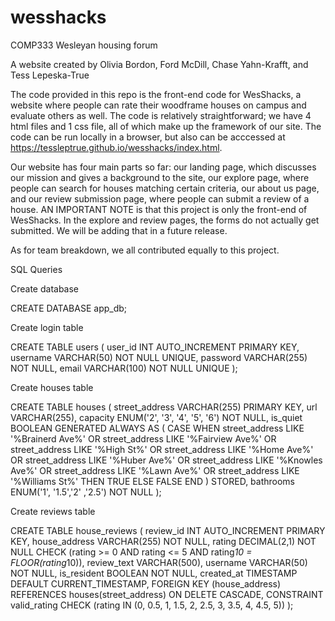 # wesshacks
COMP333 Wesleyan housing forum

A website created by Olivia Bordon, Ford McDill, Chase Yahn-Krafft, and Tess Lepeska-True

The code provided in this repo is the front-end code for WesShacks, a website where people can rate their woodframe houses on campus and evaluate others as well. The code is relatively straightforward; we have 4 html files and 1 css file, all of which make up the framework of our site. The code can be run locally in a browser, but also can be acccessed at https://tessleptrue.github.io/wesshacks/index.html.

Our website has four main parts so far: our landing page, which discusses our mission and gives a background to the site, our explore page, where people can search for houses matching certain criteria, our about us page, and our review submission page, where people can submit a review of a house. AN IMPORTANT NOTE is that this project is only the front-end of WesShacks. In the explore and review pages, the forms do not actually get submitted. We will be adding that in a future release.

As for team breakdown, we all contributed equally to this project.

SQL Queries

Create database

CREATE DATABASE app_db;

Create login table

CREATE TABLE users (
    user_id INT AUTO_INCREMENT PRIMARY KEY,
    username VARCHAR(50) NOT NULL UNIQUE,
    password VARCHAR(255) NOT NULL,
    email VARCHAR(100) NOT NULL UNIQUE
);

Create houses table

CREATE TABLE houses (
    street_address VARCHAR(255) PRIMARY KEY,
    url VARCHAR(255),
    capacity ENUM('2', '3', '4', '5', '6') NOT NULL,
    is_quiet BOOLEAN GENERATED ALWAYS AS (
        CASE 
            WHEN 
                street_address LIKE '%Brainerd Ave%' OR
                street_address LIKE '%Fairview Ave%' OR
                street_address LIKE '%High St%' OR
                street_address LIKE '%Home Ave%' OR
                street_address LIKE '%Huber Ave%' OR
                street_address LIKE '%Knowles Ave%' OR
                street_address LIKE '%Lawn Ave%' OR
                street_address LIKE '%Williams St%'
            THEN TRUE
            ELSE FALSE
        END
    ) STORED,
    bathrooms ENUM('1', '1.5','2' ,'2.5') NOT NULL
);

Create reviews table

CREATE TABLE house_reviews (
    review_id INT AUTO_INCREMENT PRIMARY KEY,
    house_address VARCHAR(255) NOT NULL,
    rating DECIMAL(2,1) NOT NULL CHECK (rating >= 0 AND rating <= 5 AND rating*10 = FLOOR(rating*10)),
    review_text VARCHAR(500),
    username VARCHAR(50) NOT NULL,
    is_resident BOOLEAN NOT NULL,
    created_at TIMESTAMP DEFAULT CURRENT_TIMESTAMP,
    FOREIGN KEY (house_address) REFERENCES houses(street_address) ON DELETE CASCADE,
    CONSTRAINT valid_rating CHECK (rating IN (0, 0.5, 1, 1.5, 2, 2.5, 3, 3.5, 4, 4.5, 5))
);
